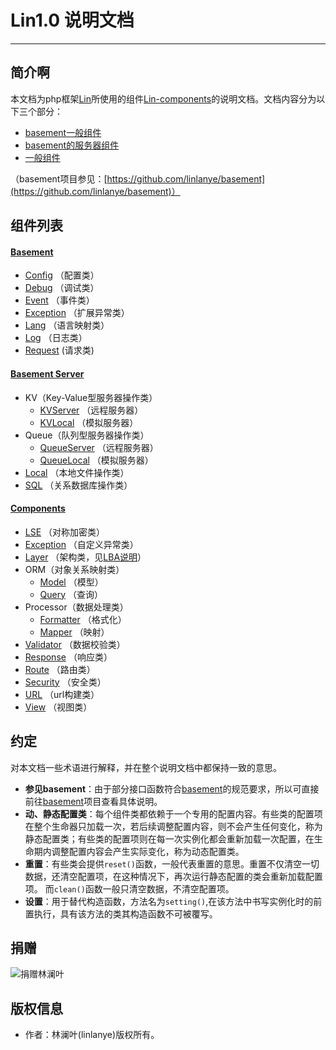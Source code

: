 # Lin1.0 说明文档
---

## 简介啊

本文档为php框架[Lin](https://github.com/linlanye/lin)所使用的组件[Lin-components](https://github.com/linlanye/lin-components)的说明文档。文档内容分为以下三个部分：

* [basement一般组件](docs/basement/README.md)
* [basement的服务器组件](docs/basement_server/README.md)
* [一般组件](docs/components/README.md)

（basement项目参见：[https://github.com/linlanye/basement](https://github.com/linlanye/basement)）


## 组件列表

#### [Basement](docs/basement/README.md)

* [Config](docs/basement/config/Config.md) （配置类）
* [Debug](docs/basement/debug/Debug.md)      （调试类）
* [Event](docs/basement/event/Event.md)    （事件类）
* [Exception](docs/basement/exception/GeneralException.md) （扩展异常类）
* [Lang](docs/basement/lang/Lang.md) （语言映射类）
* [Log](docs/basement/log/Log.md) （日志类）
* [Request](docs/basement/request/Request.md) (请求类)

#### [Basement Server](docs/basement_server/README.md)

* KV（Key-Value型服务器操作类）
    * [KVServer](docs/basement_server/kv/KV.md) （远程服务器）
    * [KVLocal](docs/basement_server/kv/KVLocal.md) （模拟服务器）
* Queue（队列型服务器操作类）
    * [QueueServer](docs/basement_server/queue/Queue.md)   （远程服务器）
    * [QueueLocal](docs/basement_server/queue/QueueLocal.md) （模拟服务器）
* [Local](docs/basement_server/local/Local.md)  （本地文件操作类）
* [SQL](docs/basement_server/sql/SQLPDO.md) （关系数据库操作类）

#### [Components](docs/components/README.md)

* [LSE](docs/components/algorithms/LSE.md) （对称加密类）
* [Exception](docs/components/exception/Exception.md) （自定义异常类）
* [Layer](docs/components/layer/Layer.md) （架构类，见[LBA说明](https://github.com/linlanye/lin)）
* ORM（对象关系映射类）
    * [Model](docs/components/orm/Model.md) （模型）
    * [Query](docs/components/orm/Query.md) （查询）
* Processor（数据处理类）
    * [Formatter](docs/components/processor/Formatter.md) （格式化）
    * [Mapper](docs/components/processor/Mapper.md) （映射）
* [Validator](docs/components/validator/Validator.md) （数据校验类）
* [Response](docs/components/response/Response.md) （响应类）
* [Route](docs/components/route/Route.md) （路由类）
* [Security](docs/components/security/Security.md) （安全类）
* [URL](docs/components/url/URL.md) （url构建类）
* [View](docs/components/view/View.md) （视图类）


## 约定
对本文档一些术语进行解释，并在整个说明文档中都保持一致的意思。

* **参见basement**：由于部分接口函数符合[basement](https://github.com/linlanye/basement)的规范要求，所以可直接前往[basement](https://github.com/linlanye/basement)项目查看具体说明。
* **动、静态配置类**：每个组件类都依赖于一个专用的配置内容。有些类的配置项在整个生命器只加载一次，若后续调整配置内容，则不会产生任何变化，称为静态配置类；有些类的配置项则在每一次实例化都会重新加载一次配置，在生命期内调整配置内容会产生实际变化，称为动态配置类。
* **重置**：有些类会提供`reset()`函数，一般代表重置的意思。重置不仅清空一切数据，还清空配置项，在这种情况下，再次运行静态配置的类会重新加载配置项。
而`clean()`函数一般只清空数据，不清空配置项。
*  **设置**：用于替代构造函数，方法名为`setting()`,在该方法中书写实例化时的前置执行，具有该方法的类其构造函数不可被覆写。

## 捐赠
![捐赠林澜叶](https://img.lin-php.com/donations.png)

## 版权信息
* 作者：林澜叶(linlanye)版权所有。